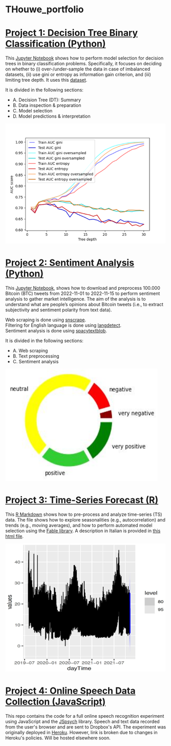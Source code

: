 # THouwe_portfolio

# [Project 1: Decision Tree Binary Classification (Python)](https://github.com/THouwe/classification_decisionTrees_shippingData_Python)

This [Jupyter Notebook](https://github.com/THouwe/classification_decisionTrees_shippingData_Python/blob/main/shippingData_decisionTree.ipynb) shows how to perform model selection for decision trees in binary classification problems. Specifically, it focuses on deciding on whether to (i) over-/under-sample the data in case of imbalanced datasets, (ii) use gini or entropy as information gain criterion, and (iii) limiting tree depth. It uses this [dataset](https://www.kaggle.com/datasets/prachi13/customer-analytics).

It is divided in the following sections:

- A. Decision Tree (DT): Summary
- B. Data inspection & preparation
- C. Model selection
- D. Model predictions & interpretation

<img src="images/model_comparison.png" width="500" height="375">



# [Project 2: Sentiment Analysis (Python)](https://github.com/THouwe/NLP_sentimentAnalysis_BTC_Python)

This [Jupyter Notebook](https://github.com/THouwe/NLP_sentimentAnalysis_BTC_Python/blob/main/BTC_sentiment_analysis.ipynb), shows how to download and preprocess 100.000 Bitcoin (BTC) tweets from 2022-11-01 to 2022-11-15 to perform sentiment analysis to gather market intelligence. The aim of the analysis is to understand what are people’s opinions about Bitcoin tweets (i.e., to extract subjectivity and sentiment polarity from text data).

Web scraping is done using [snscrape](https://github.com/JustAnotherArchivist/snscrape). \
Filtering for English language is done using [langdetect](https://github.com/Mimino666/langdetect). \
Sentiment analysis is done using [spacytextblob](https://github.com/SamEdwardes/spacytextblob).

It is divided in the following sections:

- A. Web scraping
- B. Text preprocessing
- C. Sentiment analysis

<img src="images/sentiment3.JPG" width="475" height="350">



# [Project 3: Time-Series Forecast (R)](https://github.com/THouwe/timeSeriesForecasting_waterInflow_R)
This [R Markdown](https://github.com/THouwe/timeSeriesForecasting_waterInflow_R/blob/main/WaterFlow_Sector229.Rmd) shows how to pre-process and analyze time-series (TS) data. The file shows how to explore seasonalities (e.g., autocorrelation) and trends (e.g., moving averages), and how to perform automated model selection using the [Fable library](https://fable.tidyverts.org/). A description in Italian is provided in [this html file](https://github.com/THouwe/timeSeriesForecasting_waterInflow_R/blob/main/WaterFlow_Sector229.html).

<img src="images/sector255_predictions.JPG" width="500" height="400">



# [Project 4: Online Speech Data Collection (JavaScript)](https://github.com/THouwe/timeSeriesForecasting_waterInflow_R)
This repo contains the code for a full online speech recognition experiment using JavaScript and the [JSpsych](https://www.jspsych.org/7.3/) library. Speech and text data recorded from the user's browser and are sent to Dropbox's API. The experiment was originally deployed in [Heroku](https://articulatorycontroldemo.herokuapp.com/). However, link is broken due to changes in Heroku's policies. Will be hosted elsewhere soon.


